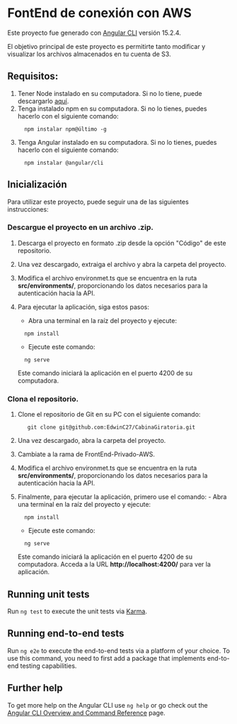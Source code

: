# FontEnd de conexión con AWS

Este proyecto fue generado con [Angular CLI](https://github.com/angular/angular-cli) versión 15.2.4.

El objetivo principal de este proyecto es permitirte tanto modificar y visualizar los archivos almacenados en tu cuenta de S3.

## Requisitos:
1. Tener Node instalado en su computadora. Si no lo tiene, puede descargarlo <a href="https://nodejs.org/en/">aquí</a>.
2. Tenga instalado npm en su computadora. Si no lo tienes, puedes hacerlo con el siguiente comando:
    ```
      npm instalar npm@último -g
    ```
3. Tenga Angular instalado en su computadora. Si no lo tienes, puedes hacerlo con el siguiente comando:
    ```
      npm instalar @angular/cli
    ```

## Inicialización
Para utilizar este proyecto, puede seguir una de las siguientes instrucciones:

### Descargue el proyecto en un archivo .zip.
1. Descarga el proyecto en formato .zip desde la opción "Código" de este repositorio.
2. Una vez descargado, extraiga el archivo y abra la carpeta del proyecto.
3. Modifica el archivo environmet.ts que se encuentra en la ruta **src/environments/**, proporcionando los datos necesarios para la autenticación hacia la API.
4. Para ejecutar la aplicación, siga estos pasos:
     - Abra una terminal en la raíz del proyecto y ejecute:
      ```
        npm install
      ```
  
      - Ejecute este comando:
      ```
        ng serve
      ```
      Este comando iniciará la aplicación en el puerto 4200 de su computadora.

### Clona el repositorio.
1. Clone el repositorio de Git en su PC con el siguiente comando:
     ```
        git clone git@github.com:EdwinC27/CabinaGiratoria.git
     ```
2. Una vez descargado, abra la carpeta del proyecto.
3. Cambiate a la rama de FrontEnd-Privado-AWS.
4. Modifica el archivo environmet.ts que se encuentra en la ruta **src/environments/**, proporcionando los datos necesarios para la autenticación hacia la API.
5. Finalmente, para ejecutar la aplicación, primero use el comando:
       - Abra una terminal en la raíz del proyecto y ejecute:
      ```
        npm install
      ```
  
      - Ejecute este comando:
      ```
        ng serve
      ```
      Este comando iniciará la aplicación en el puerto 4200 de su computadora. Acceda a la URL **http://localhost:4200/** para ver la aplicación.

## Running unit tests

Run `ng test` to execute the unit tests via [Karma](https://karma-runner.github.io).

## Running end-to-end tests

Run `ng e2e` to execute the end-to-end tests via a platform of your choice. To use this command, you need to first add a package that implements end-to-end testing capabilities.

## Further help

To get more help on the Angular CLI use `ng help` or go check out the [Angular CLI Overview and Command Reference](https://angular.io/cli) page.
